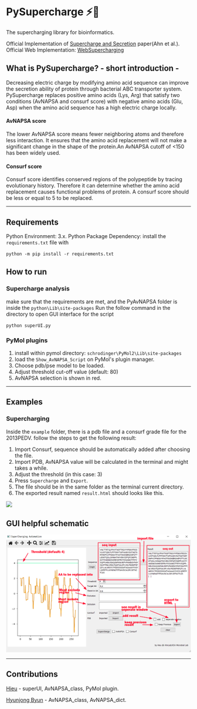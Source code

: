 # PySupercharge ⚡🧬
The supercharging library for bioinformatics.

Official Implementation of [Supercharge and Secretion](#) paper(Ahn et al.).
Official Web Implementation: [WebSupercharging](https://mb.re.kr/apps/supercharge)


## What is PySupercharge? - short introduction -
Decreasing electric charge by modifying amino acid sequence can improve the secretion ability of protein through bacterial ABC transporter system. PySupercharge replaces positive amino acids (Lys, Arg) that satisfy two conditions (AvNAPSA and consurf score) with negative amino acids (Glu, Asp) when the amino acid sequence has a high electric charge locally.
#### AvNAPSA score
The lower AvNAPSA score means fewer neighboring atoms and therefore less interaction. It ensures that the amino acid replacement will not make a significant change in the shape of the protein.An AvNAPSA cutoff of <150 has been widely used.
#### Consurf score
Consurf score identifies conserved regions of the polypeptide by tracing evolutionary history. Therefore it can determine whether the amino acid replacement causes functional problems of protein. A consurf score should be less or equal to 5 to be replaced.
***

## Requirements
Python Environment: 3.x. 
Python Package Dependency: install the `requirements.txt` file with
```
python -m pip install -r requirements.txt
```

## How to run
### Supercharge analysis
make sure that the requirements are met, and the PyAvNAPSA folder is inside the `python\Lib\site-packages`
Run the follow command in the directory to open GUI interface for the script
```
python superUI.py 
```
### PyMol plugins
1. install within pymol directory: `schrodinger\PyMol2\Lib\site-packages`
2. load the `Show_AvNAPSA_Script` on PyMol's plugin manager.
3. Choose pdb/pse model to be loaded.
4. Adjust threshold cut-off value (default: 80)
5. AvNAPSA selection is shown in red.

***
## Examples
### Supercharging
Inside the `example` folder, there is a pdb file and a consurf grade file for the 2013PEDV.
follow the steps to get the following result:
1. Import Consurf, sequence should be automatically added after choosing the file.
2. Import PDB, AvNAPSA value will be calculated in the terminal and might takes a while.
3. Adjust the threshold (in this case: 3)
4. Press `Supercharge` and `Export`.
5. The file should be in the same folder as the terminal current directory.
6. The exported result named `result.html` should looks like this.
<img src="https://github.com/min-hieu/PySupercharge/blob/main/img/result.png" width="250">

## GUI helpful schematic

<img src="https://github.com/YerinKim125/PySupercharge/blob/main/img/label-window.png">

***
## Contributions
[Hieu](https://github.com/min-hieu) - superUI, AvNAPSA_class, PyMol plugin.

[Hyunjong Byun](https://github.com/bighungryjames) - AvNAPSA_class, AvNAPSA_dict.
